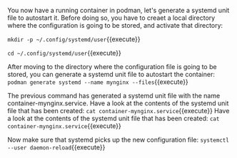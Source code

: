 You now have a running container in podman, let's generate a systemd unit file to autostart it. Before doing so, you have to creaet a local directory where the configuration is going to be stored, and activate that directory: 

`mkdir -p ~/.config/systemd/user`{{execute}}

`cd ~/.config/systemd/user`{{execute}}

After moving to the directory where the configuration file is going to be stored, you can generate a systemd unit file to autostart the container: `podman generate systemd --name mynginx --files`{{execute}}


The previous command has generated a systemd unit file with the name container-mynginx.service. Have a look at the contents of the systemd unit file that has been created: `cat container-mynginx.service`{{execute}}
Have a look at the contents of the systemd unit file that has been created: `cat container-mynginx.service`{{execute}}

Now make sure that systemd picks up the new configuration file: `systemctl --user daemon-reload`{{execute}}
